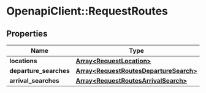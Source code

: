 # OpenapiClient::RequestRoutes

## Properties
Name | Type | Description | Notes
------------ | ------------- | ------------- | -------------
**locations** | [**Array&lt;RequestLocation&gt;**](RequestLocation.md) |  | 
**departure_searches** | [**Array&lt;RequestRoutesDepartureSearch&gt;**](RequestRoutesDepartureSearch.md) |  | [optional] 
**arrival_searches** | [**Array&lt;RequestRoutesArrivalSearch&gt;**](RequestRoutesArrivalSearch.md) |  | [optional] 


